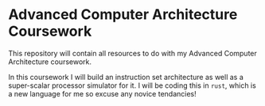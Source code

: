 # Advanced Computer Architecture Coursework

This repository will contain all resources to do with my Advanced Computer
Architecture coursework.

In this coursework I will build an instruction set architecture as well as a 
super-scalar processor simulator for it. I will be coding this in `rust`, which
is a new language for me so excuse any novice tendancies!
